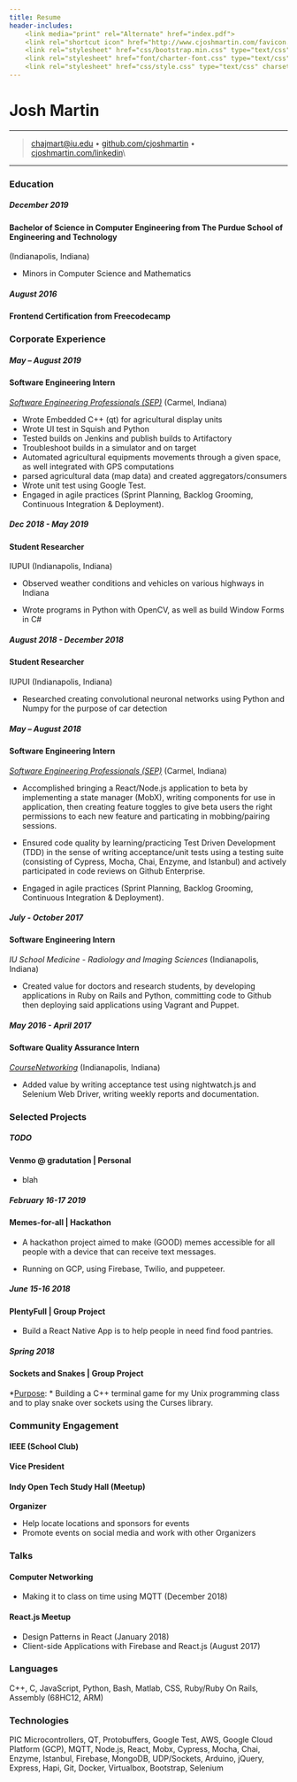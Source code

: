 ```yaml
---
title: Resume
header-includes:
    <link media="print" rel="Alternate" href="index.pdf">
    <link rel="shortcut icon" href="http://www.cjoshmartin.com/favicon.ico">
    <link rel="stylesheet" href="css/bootstrap.min.css" type="text/css" charset="utf-8" />
    <link rel="stylesheet" href="font/charter-font.css" type="text/css" charset="utf-8" />
    <link rel="stylesheet" href="css/style.css" type="text/css" charset="utf-8" />
---
```


<div class="container">
<div class="row">
<div class="header col">


Josh Martin
=========================


----

>  <chajmart@iu.edu> • [github.com/cjoshmartin](https://www.github.com/cjoshmartin) • [cjoshmartin.com/linkedin](https://cjoshmartin.com/linkedin)\

----

</div>
</div>

<div class="row"> 
<div class="main-content col-xs-8">

### Education

##### December 2019

#### Bachelor of Science in Computer Engineering from The Purdue School of Engineering and Technology
(Indianapolis, Indiana)

* Minors in Computer Science and Mathematics

##### August 2016 

#### Frontend Certification from Freecodecamp

### Corporate Experience


##### May – August 2019

#### Software Engineering Intern

*[Software Engineering Professionals (SEP)](https://www.sep.com/)*
    (Carmel, Indiana)

* Wrote Embedded C++ (qt) for agricultural display units
* Wrote UI test in Squish and Python 
* Tested builds on Jenkins and publish builds to Artifactory
* Troubleshoot builds in a simulator and on target
* Automated agricultural equipments movements through a given space, as well integrated with GPS computations
* parsed agricultural data (map data) and created aggregators/consumers
* Wrote unit test using Google Test.
* Engaged in agile practices (Sprint Planning, Backlog Grooming, Continuous Integration & Deployment).

##### Dec 2018 - May 2019 

#### Student Researcher 

IUPUI (Indianapolis, Indiana)

* Observed weather conditions and vehicles on various highways in Indiana

* Wrote programs in Python with OpenCV, as well as build Window Forms in C#

##### August 2018 - December 2018

#### Student Researcher

IUPUI (Indianapolis, Indiana)

* Researched creating convolutional neuronal networks using Python and Numpy for the purpose of car detection

##### May – August 2018

#### Software Engineering Intern

*[Software Engineering Professionals (SEP)](https://www.sep.com/)*
    (Carmel, Indiana)
    
* Accomplished bringing a React/Node.js application to beta by implementing a state manager (MobX), writing components for use in application, then creating feature toggles to give beta users the right permissions to each new feature and particating in mobbing/pairing sessions. 

* Ensured code quality by learning/practicing Test Driven Development (TDD) in the sense of writing acceptance/unit tests using a testing suite (consisting of Cypress, Mocha, Chai, Enzyme, and Istanbul) and actively participated in code reviews on Github Enterprise.

* Engaged in agile practices (Sprint Planning, Backlog Grooming, Continuous Integration & Deployment).


##### July - October 2017

#### Software Engineering Intern

*IU School Medicine - Radiology and Imaging Sciences*
(Indianapolis, Indiana)

* Created value for doctors and research students, by developing applications in Ruby on Rails and Python, committing code to Github then deploying said applications using Vagrant and Puppet.
    
##### May 2016 - April 2017

#### Software Quality Assurance Intern
*[CourseNetworking](http://www.thecn.com/)*
    (Indianapolis, Indiana)

* Added value by writing acceptance test using nightwatch.js and Selenium Web Driver, writing weekly reports and documentation. 

### Selected Projects

##### TODO

#### Venmo @ gradutation  | Personal

* blah


##### February 16-17 2019

#### Memes-for-all | Hackathon

* A hackathon project aimed to make (GOOD) memes accessible for all people with a device that can receive text messages. 

* Running on GCP, using Firebase, Twilio, and puppeteer. 

##### June 15-16 2018

#### PlentyFull | Group Project    

* Build a React Native App is to help people in need find food pantries. 

##### Spring 2018

#### Sockets and Snakes | Group Project 

*<u>Purpose</u>: * Building a C++ terminal game for my Unix programming class and to play snake over sockets using the Curses library.

</div>

<div class="sidebar col-xs-4">

### Community Engagement

#### IEEE (School Club)
**Vice President**


#### Indy Open Tech Study Hall (Meetup)
**Organizer**

* Help locate locations and sponsors for events
* Promote events on social media and work with other Organizers

### Talks

#### Computer Networking
* Making it to class on time using MQTT (December 2018)

#### React.js Meetup 

* Design Patterns in React (January 2018) 
* Client-side Applications with Firebase and React.js (August 2017)

### Languages

C++, C, JavaScript, Python, Bash, Matlab, CSS, Ruby/Ruby On Rails, Assembly (68HC12, ARM)

### Technologies

PIC Microcontrollers, QT, Protobuffers, Google Test, AWS, Google Cloud Platform (GCP), MQTT, Node.js, React, Mobx, Cypress, Mocha, Chai, Enzyme, Istanbul, Firebase, MongoDB, UDP/Sockets, Arduino, jQuery, Express, Hapi, Git, Docker, Virtualbox, Bootstrap, Selenium

</div>
</div>
</div>
